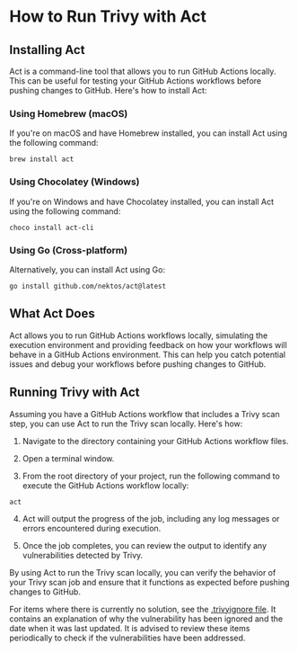 # How to Run Trivy with Act

## Installing Act

Act is a command-line tool that allows you to run GitHub Actions locally. This can be useful for testing your GitHub Actions workflows before pushing changes to GitHub. Here's how to install Act:

### Using Homebrew (macOS)

If you're on macOS and have Homebrew installed, you can install Act using the following command:
```
brew install act
```


### Using Chocolatey (Windows)

If you're on Windows and have Chocolatey installed, you can install Act using the following command:
```
choco install act-cli
```


### Using Go (Cross-platform)

Alternatively, you can install Act using Go:
```
go install github.com/nektos/act@latest
```


## What Act Does

Act allows you to run GitHub Actions workflows locally, simulating the execution environment and providing feedback on how your workflows will behave in a GitHub Actions environment. This can help you catch potential issues and debug your workflows before pushing changes to GitHub.

## Running Trivy with Act

Assuming you have a GitHub Actions workflow that includes a Trivy scan step, you can use Act to run the Trivy scan locally. Here's how:

1. Navigate to the directory containing your GitHub Actions workflow files.

2. Open a terminal window.

3. From the root directory of your project, run the following command to execute the GitHub Actions workflow locally:

```
act 
```


4. Act will output the progress of the job, including any log messages or errors encountered during execution.

5. Once the job completes, you can review the output to identify any vulnerabilities detected by Trivy.

By using Act to run the Trivy scan locally, you can verify the behavior of your Trivy scan job and ensure that it functions as expected before pushing changes to GitHub.

For items where there is currently no solution, see the [.trivyignore file](Trivy_ignored_files.md). It contains an explanation of why the vulnerability has been ignored and the date when it was last updated. It is advised to review these items periodically to check if the vulnerabilities have been addressed.
